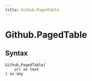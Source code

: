 ```yaml
---
title: Github.PagedTable
---
```


# Github.PagedTable



## Syntax

```powerquery
Github.PagedTable(
    url as text
) as any
```



